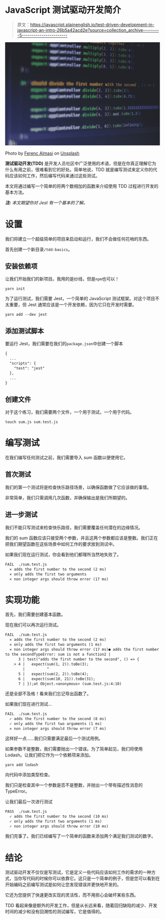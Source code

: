 # JavaScript 测试驱动开发简介

> 原文：<https://javascript.plainenglish.io/test-driven-development-in-javascript-an-intro-26b5a42acd2e?source=collection_archive---------5----------------------->

![](img/e2e9f289a546e43d429d8b1b04bb1c27.png)

Photo by [Ferenc Almasi](https://unsplash.com/@flowforfrank?utm_source=medium&utm_medium=referral) on [Unsplash](https://unsplash.com?utm_source=medium&utm_medium=referral)

**测试驱动开发(TDD)** 是开发人员社区中广泛使用的术语，但是在你真正理解它为什么有用之前，很难看到它的好处。简单地说，TDD 就是编写测试来定义你的代码应该如何工作，然后编写代码来通过这些测试。

本文将通过编写一个简单的将两个数相加的函数来介绍使用 TDD 过程进行开发的基本方法。

***注:*** *本文期望你对 Jest 有一个基本的了解。*

# 设置

我们将建立一个超级简单的项目来启动和运行，我们不会做任何花哨的东西。

首先创建一个新目录`/tdd-basics`。

## 安装依赖项

让我们开始我们的新项目。我用的是纱线，但是`npm`也可以！

```
yarn init
```

为了运行测试，我们需要 Jest，一个简单的 JavaScript 测试框架。对这个项目不太重要，但 Jest 通常应该是一个开发依赖，因为它只在开发时需要。

```
yarn add --dev jest 
```

## 添加测试脚本

要运行 Jest，我们需要在我们的`package.json`中创建一个脚本

```
{
  ...
  "scripts": {
    "test": "jest"
  },
  ...
}
```

## 创建文件

对于这个练习，我们需要两个文件，一个用于测试，一个用于代码。

```
touch sum.js sum.test.js
```

# 编写测试

在我们编写任何测试之前，我们需要导入 sum 函数以便使用它。

## 首次测试

我们的第一个测试将是检查快乐路径场景，以确保函数做了它应该做的事情。

非常简单，我们只需调用几次函数，并确保输出是我们所期望的。

## 进一步测试

我们不能只写测试来检查快乐路径，我们需要覆盖任何潜在的边缘情况。

我们的 sum 函数应该只接受两个参数，并且这两个参数都应该是整数。我们正在把我们期望函数在这些场景中如何工作的要求放到测试中。

如果我们现在运行测试，你会看到他们都理所当然地失败了。

```
FAIL  ./sum.test.js
  ✕ adds the first number to the second (2 ms)
  ✕ only adds the first two arguments
  ✕ non integer args should throw error (17 ms)
```

# 实现功能

首先，我们需要创建基本函数。

现在我们可以再次运行测试。

```
FAIL  ./sum.test.js
  ✕ adds the first number to the second (2 ms)
  ✕ only adds the first two arguments (1 ms)
  ✕ non integer args should throw error (17 ms)● adds the first number to the secondTypeError: sum is not a function2 | 
      3 | test("adds the first number to the second", () => {
    > 4 |   expect(sum(1, 2)).toBe(3);
        |          ^
      5 |   expect(sum(2, 2)).toBe(4);
      6 |   expect(sum(10, 21)).toBe(31);
      7 | });at Object.<anonymous> (sum.test.js:4:10)
```

还是全部不及格！看来我们忘记导出函数了。

如果我们现在进行测试…

```
FAIL  ./sum.test.js
  ✓ adds the first number to the second (8 ms)
  ✓ only adds the first two arguments (1 ms)
  ✕ non integer args should throw error (7 ms)
```

这样好一点……我们只需要满足最后一个测试用例。

如果参数不是整数，我们需要抛出一个错误。为了简单起见，我们将使用 Lodash。让我们把它作为一个依赖项来添加。

```
yarn add lodash
```

向代码中添加类型检查。

我们只是检查其中一个参数是否不是整数，并抛出一个带有描述性消息的 TypeError。

让我们最后一次进行测试

```
PASS  ./sum.test.js
  ✓ adds the first number to the second (10 ms)
  ✓ only adds the first two arguments (1 ms)
  ✓ non integer args should throw error (10 ms)
```

我们完事了。我们已经编写了一个简单的函数来添加两个满足我们测试的数字。

# 结论

测试驱动开发不仅仅是写测试，它是定义一些代码应该如何工作的需求的一种方式，当你写代码的时候你可以依靠它。这只是一个简单的例子，但是您可以看到在开始编码之前编写测试是如何让您发现错误并更快地开发的。

它还为您提供了快速更改实现的灵活性，而不用担心会破坏某些东西。

TDD 看起来像是额外的开发工作，但是从长远来看，随着回归缺陷的减少、开发时间的减少和没有回溯性的测试编写，它是值得的。